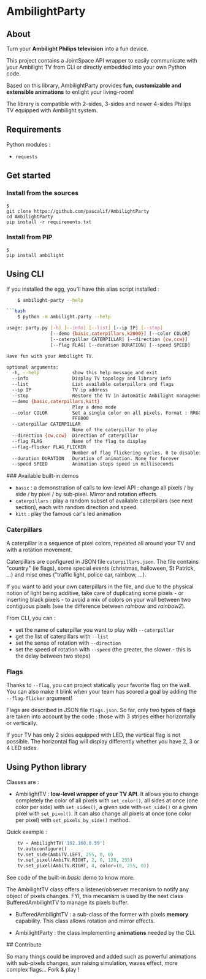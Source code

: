 AmbilightParty
==============

## About

Turn your **Ambilight Philips television** into a fun device.

This project contains a JointSpace API wrapper to easily communicate with your Ambilight TV from CLI or directly embedded into your own Python code.

Based on this library, AmbilightParty provides **fun, customizable and extensible animations** to enlight your living-room!

The library is compatible with 2-sides, 3-sides and newer 4-sides Philips TV equipped with Ambilight system.

## Requirements

Python modules :
* ```requests```


## Get started

### Install from the sources
    $
    git clone https://github.com/pascalif/AmbilightParty
    cd AmbilightParty
    pip install -r requirements.txt

### Install from PIP
    $
    pip install ambilight


## Using CLI

If you installed the egg, you'll have this alias script installed :
```bash
    $ ambilight-party --help

```bash
    $ python -m ambilight.party --help

usage: party.py [-h] [--info] [--list] [--ip IP] [--stop]
                [--demo {basic,caterpillars,k2000}] [--color COLOR]
                [--caterpillar CATERPILLAR] [--direction {cw,ccw}]
                [--flag FLAG] [--duration DURATION] [--speed SPEED]

Have fun with your Ambilight TV.

optional arguments:
  -h, --help            show this help message and exit
  --info                Display TV topology and library info
  --list                List available caterpillars and flags
  --ip IP               TV ip address
  --stop                Restore the TV in automatic Ambilight management mode
  --demo {basic,caterpillars,kitt}
                        Play a demo mode
  --color COLOR         Set a single color on all pixels. Format : RRGGBB, eg
                        FF8800
  --caterpillar CATERPILLAR
                        Name of the caterpillar to play
  --direction {cw,ccw}  Direction of caterpillar
  --flag FLAG           Name of the flag to display
  --flag-flicker FLAG_FLICKER
                        Number of flag flickering cycles. 0 to disabled the effect.
  --duration DURATION   Duration of animation. None for forever
  --speed SPEED         Animation steps speed in milliseconds
```

### Available built-in demos
- `basic` : a demonstration of calls to low-level API : change all pixels / by side / by pixel / by sub-pixel. Mirror and rotation effects.
- `caterpillars` : play a random subset of available caterpillars (see next section), each with random direction and speed.
- `kitt` : play the famous car's led animation

### Caterpillars

A caterpillar is a sequence of pixel colors, repeated all around your TV and with a rotation movement.

Caterpillars are configured in JSON file `caterpillars.json`. The file contains "country" (ie flags), some special events (christmas, halloween, St Patrick, ...) and misc ones ("traffic light, police car, rainbow, ...).

If you want to add your own caterpillars in the file, and due to the physical notion of light being additive, take care of duplicating some pixels - or inserting black pixels - to avoid a mix of colors on your wall between two contiguous pixels (see the difference between _rainbow_ and _rainbow2_).

From CLI, you can :
- set the name of caterpillar you want to play with `--caterpillar`
- get the list of caterpillars with `--list`
- set the sense of rotation with `--direction`
- set the speed of rotation with `--speed` (the greater, the slower - this is the delay between two steps)

### Flags

Thanks to `--flag`, you can project statically your favorite flag on the wall.
You can also make it blink when your team has scored a goal by adding the `--flag-flicker` argument!

Flags are described in JSON file `flags.json`.
So far, only two types of flags are taken into account by the code : those with 3 stripes either horizontally or vertically.

If your TV has only 2 sides equipped with LED, the vertical flag is not possible.
The horizontal flag will display differently whether you have 2, 3 or 4 LED sides.


## Using Python library

Classes are :
- AmbilightTV : **low-level wrapper of your TV API**. It allows you to change completely the color of all pixels with `set_color()`,
  all sides at once (one color per side) with `set_sides()`, a given side with `set_side()` or a given pixel with `set_pixel()`.
  It can also change all pixels at once (one color per pixel) with `set_pixels_by_side()` method.

Quick example :

```python
    tv = AmbilightTV('192.168.0.59')
    tv.autoconfigure()
    tv.set_side(AmbiTV.LEFT, 255, 0, 0)
    tv.set_pixel(AmbiTV.RIGHT, 2, 0, 128, 255)
    tv.set_pixel(AmbiTV.RIGHT, 4, color=(0, 255, 0))
```
See code of the built-in _basic_ demo to know more.

The AmbilightTV class offers a listener/observer mecanism to notify any object of pixels changes. FYI, this mecanism is used by the next class BufferedAmbilightTV to manage its pixels buffer.


- BufferedAmbilightTV : a sub-class of the former with pixels **memory** capability. This class allows rotation and mirror effects.



- AmbilightParty : the class implementing **animations** needed by the CLI.


## Contribute

So many things could be improved and added such as powerful animations with sub-pixels changes,
sun raising simulation, waves effect, more complex flags... Fork & play !
